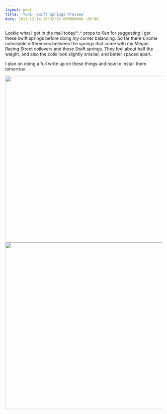 ```yaml
---
layout: post
title: 'Yuki: Swift Springs Preview'
date: 2011-12-14 13:32:16.000000000 -05:00
---
```

Lookie what I got in the mail today!^_^ props to Ken for suggesting I get these swift springs before doing my corner balancing. So far there's some noticeable differences between the springs that come with my Megan Racing Street coilovers and these Swift springs. They feel about half the weight, and also the coils look slightly smaller, and better spaced apart.

I plan on doing a full write up on these things and how to install them tomorrow.

<img class="alignnone" title="swift_spring1" src="https://fbcdn-sphotos-a.akamaihd.net/hphotos-ak-ash4/s720x720/387329_2717754510527_1456937958_2807010_977974238_n.jpg" alt="" width="720" height="537" />

<img class="alignnone" title="swift_spring2" src="https://fbcdn-sphotos-a.akamaihd.net/hphotos-ak-snc7/s720x720/393512_2717829392399_1456937958_2807094_69337895_n.jpg" alt="" width="720" height="537" />
